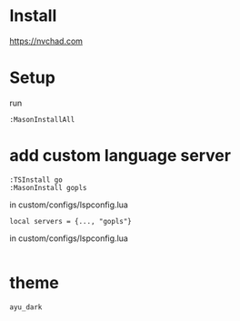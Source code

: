 # Install
https://nvchad.com

# Setup 
run 
```
:MasonInstallAll
```

# add custom language server
```
:TSInstall go
:MasonInstall gopls
```
in custom/configs/lspconfig.lua
```
local servers = {..., "gopls"}
```

in custom/configs/lspconfig.lua
```

```

 # theme
 ```
ayu_dark
```
